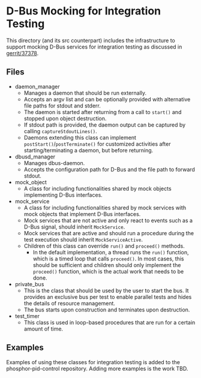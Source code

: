 # D-Bus Mocking for Integration Testing

This directory (and its src counterpart) includes the infrastructure to support
mocking D-Bus services for integration testing as discussed in
[gerrit/37378](https://gerrit.openbmc-project.xyz/c/openbmc/docs/+/37378).

## Files

- daemon_manager
	- Manages a daemon that should be run externally.
	- Accepts an argv list and can be optionally provided with alternative file
    paths for stdout and stderr.
	- The daemon is started after returning from a call to `start()` and stopped
    upon object destruction.	
	- If stdout path is provided, the daemon output can be captured by calling
    `captureStdoutLines()`. 
	- Daemons extending this class can implement `postStart()`/`postTerminate()`
    for customized activities after starting/terminating a daemon, but before
    returning.
- dbusd_manager
	- Manages dbus-daemon.
	- Accepts the configuration path for D-Bus and the file path to forward
    stdout.
- mock_object
	- A class for including functionalities shared by mock objects implementing
    D-Bus interfaces.
- mock_service
	- A class for including functionalities shared by mock services with mock
    objects that implement D-Bus interfaces.
	- Mock services that are not active and only react to events such as a
    D-Bus signal, should inherit `MockService`.
	- Mock services that are active and should run a procedure during the test
    execution should inherit `MockServiceActive`.
	- Children of this class can override `run()` and `proceed()` methods.
		- In the default implementation, a thread runs the `run()` function,
        which is a timed loop that calls  `proceed()`. In most cases,
        this should be sufficient and children should only implement the
        `proceed()` function, which is the actual work that needs to be done.
- private_bus
	- This is the class that should be used by the user to start the bus.
    It provides an exclusive bus per test to enable parallel tests and hides
    the details of resource management.
	- The bus starts upon construction and terminates upon destruction.
- test_timer
	- This class is used in loop-based procedures that are run for a certain
    amount of time.

## Examples
Examples of using these classes for integration testing is added to the
phosphor-pid-control repository.
Adding more examples is the work TBD.
